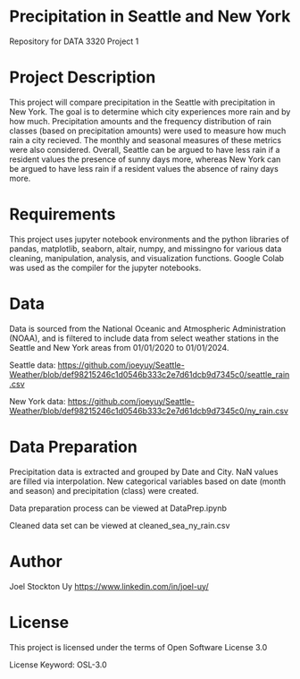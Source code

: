 # Precipitation in Seattle and New York
Repository for DATA 3320 Project 1

# Project Description
This project will compare precipitation in the Seattle with precipitation in New York. The goal is to determine which city experiences more rain and by how much. Precipitation amounts and the frequency distribution of rain classes (based on precipitation amounts) were used to measure how much rain a city recieved. The monthly and seasonal measures of these metrics were also considered. Overall, Seattle can be argued to have less rain if a resident values the presence of sunny days more, whereas New York can be argued to have less rain if a resident values the absence of rainy days more.

# Requirements
This project uses jupyter notebook environments and the python libraries of pandas, matplotlib, seaborn, altair, numpy, and missingno for various data cleaning, manipulation, analysis, and visualization functions. Google Colab was used as the compiler for the jupyter notebooks.

# Data
Data is sourced from the National Oceanic and Atmospheric Administration (NOAA), and is filtered to include data from select weather stations in the Seattle and New York areas from 01/01/2020 to 01/01/2024.

Seattle data: https://github.com/joeyuy/Seattle-Weather/blob/def98215246c1d0546b333c2e7d61dcb9d7345c0/seattle_rain.csv

New York data: https://github.com/joeyuy/Seattle-Weather/blob/def98215246c1d0546b333c2e7d61dcb9d7345c0/ny_rain.csv

# Data Preparation
Precipitation data is extracted and grouped by Date and City. NaN values are filled via interpolation. New categorical variables based on date (month and season) and precipitation (class) were created.

Data preparation process can be viewed at DataPrep.ipynb

Cleaned data set can be viewed at cleaned_sea_ny_rain.csv

# Author
Joel Stockton Uy
https://www.linkedin.com/in/joel-uy/

# License
This project is licensed under the terms of Open Software License 3.0

License Keyword: OSL-3.0

